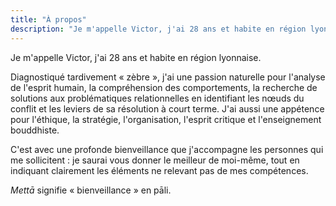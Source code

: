 ```yaml
---
title: "À propos"
description: "Je m'appelle Victor, j'ai 28 ans et habite en région lyonnaise."
---
```


Je m'appelle Victor, j'ai 28 ans et habite en région lyonnaise.

Diagnostiqué tardivement « zèbre », j'ai une passion naturelle pour l'analyse de l'esprit humain, la compréhension des comportements, la recherche de solutions aux problématiques relationnelles en identifiant les nœuds du conflit et les leviers de sa résolution à court terme. J'ai aussi une appétence pour l'éthique, la stratégie, l'organisation, l'esprit critique et l'enseignement bouddhiste.

C'est avec une profonde bienveillance que j'accompagne les personnes qui me sollicitent : je saurai vous donner le meilleur de moi-même, tout en indiquant clairement les éléments ne relevant pas de mes compétences.

*Mettā* signifie « bienveillance » en pāli.
